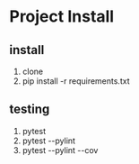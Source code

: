 # Project Install

## install

1. clone
2. pip install -r requirements.txt

## testing

1. pytest
2. pytest --pylint
3. pytest --pylint --cov

